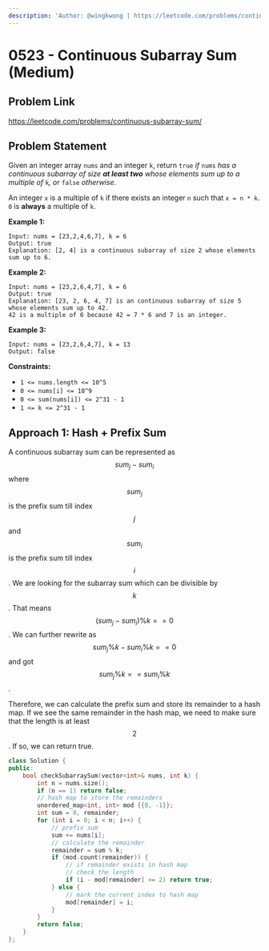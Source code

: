 ```yaml
---
description: 'Author: @wingkwong | https://leetcode.com/problems/continuous-subarray-sum/'
---
```


# 0523 - Continuous Subarray Sum (Medium)

## Problem Link

https://leetcode.com/problems/continuous-subarray-sum/

## Problem Statement

Given an integer array `nums` and an integer `k`, return `true` _if_ `nums` _has a continuous subarray of size **at least two** whose elements sum up to a multiple of_ `k`_, or_ `false` _otherwise_.

An integer `x` is a multiple of `k` if there exists an integer `n` such that `x = n * k`. `0` is **always** a multiple of `k`.

**Example 1:**

```
Input: nums = [23,2,4,6,7], k = 6
Output: true
Explanation: [2, 4] is a continuous subarray of size 2 whose elements sum up to 6.
```

**Example 2:**

```
Input: nums = [23,2,6,4,7], k = 6
Output: true
Explanation: [23, 2, 6, 4, 7] is an continuous subarray of size 5 whose elements sum up to 42.
42 is a multiple of 6 because 42 = 7 * 6 and 7 is an integer.
```

**Example 3:**

```
Input: nums = [23,2,6,4,7], k = 13
Output: false
```

**Constraints:**

* `1 <= nums.length <= 10^5`
* `0 <= nums[i] <= 10^9`
* `0 <= sum(nums[i]) <= 2^31 - 1`
* `1 <= k <= 2^31 - 1`

## Approach 1: Hash + Prefix Sum

A continuous subarray sum can be represented as $$sum_j - sum_i$$ where $$sum_j$$ is the prefix sum till index $$j$$ and $$sum_i$$ is the prefix sum till index $$i$$. We are looking for the subarray sum which can be divisible by $$k$$. That means $$(sum_j - sum_i) \% k == 0$$. We can further rewrite as $$sum_j \% k - sum_i \% k== 0$$ and got $$sum_j \% k == sum_i \% k$$.

Therefore, we can calculate the prefix sum and store its remainder to a hash map. If we see the same remainder in the hash map, we need to make sure that the length is at least $$2$$. If so, we can return true.

<SolutionAuthor name="@wingkwong"/>

```cpp
class Solution {
public:
    bool checkSubarraySum(vector<int>& nums, int k) {
        int n = nums.size();
        if (n == 1) return false;
        // hash map to store the remainders
        unordered_map<int, int> mod {{0, -1}};
        int sum = 0, remainder;
        for (int i = 0; i < n; i++) {
            // prefix sum
            sum += nums[i];
            // calculate the remainder
            remainder = sum % k; 
            if (mod.count(remainder)) {
                // if remainder exists in hash map
                // check the length
                if (i - mod[remainder] >= 2) return true;
            } else {
                // mark the current index to hash map
                mod[remainder] = i;
            }
        }
        return false;
    }
};
```
